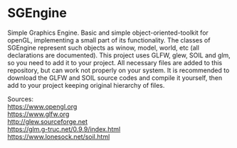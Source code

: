 # SGEngine
Simple Graphics Engine. Basic and simple object-oriented-toolkit for openGL, implementing a small part of its functionality.
The classes of SGEngine represent such objects as winow, model, world, etc (all declarations are documented). 
This project uses GLFW, glew, SOIL and glm, so you need to add it to your project. All necessary files are added to this repository, but can work not properly on your system. It is recommended to download the GLFW and SOIL source codes and compile it yourself, then add to your project keeping original hierarchy of files.

Sources:  
https://www.opengl.org  
https://www.glfw.org  
http://glew.sourceforge.net  
https://glm.g-truc.net/0.9.9/index.html  
https://www.lonesock.net/soil.html  

